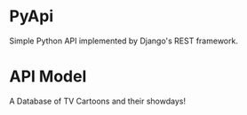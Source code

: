 # PyApi

Simple Python API implemented by Django's REST framework.


# API Model
A Database of TV Cartoons and their showdays!  
